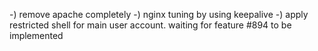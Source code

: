 -) remove apache completely
-) nginx tuning by using keepalive
-) apply restricted shell for main user account. waiting for feature #894 to be implemented
